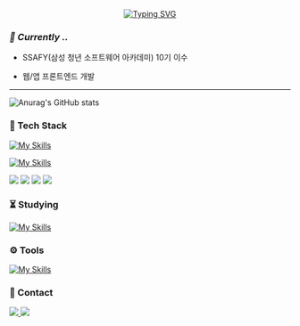 <!--
**JoSuhun/JoSuhun** is a ✨ _special_ ✨ repository because its `README.md` (this file) appears on your GitHub profile.

Here are some ideas to get you started:

- 🔭 I’m currently working on ...
- 🌱 I’m currently learning ...
- 👯 I’m looking to collaborate on ...
- 🤔 I’m looking for help with ...
- 💬 Ask me about ...
- 📫 How to reach me: ...
- 😄 Pronouns: ...
- ⚡ Fun fact: ...
-->
<div align="center">
<a href="https://git.io/typing-svg"><img src="https://readme-typing-svg.demolab.com?font=Fira+Code&weight=500&size=30&pause=1000&color=996CF7&background=000000&center=true&vCenter=true&random=false&width=575&lines=Welcome+to%2C+Suhun's+Github;*+%5E%5E+*" alt="Typing SVG" /></a>
</div>

<h3><i>🌱 Currently ..</i></h3>

- SSAFY(삼성 청년 소프트웨어 아카데미) 10기 이수

- 웹/앱 프론트엔드 개발

<hr/>

![Anurag's GitHub stats](https://github-readme-stats.vercel.app/api?username=JoSohun&show_icons=true&theme=radical)

<h3>🛒 Tech Stack</h3>

[![My Skills](https://skillicons.dev/icons?i=html,css,js,ts,nodejs,python)](https://skillicons.dev)

[![My Skills](https://skillicons.dev/icons?i=react,vue,vite)](https://skillicons.dev)

  <div>
    <img src="https://img.shields.io/badge/React-20232a.svg?style=for-the-badge&logo=react&logoColor=61DAFB" />
    <img src="https://img.shields.io/badge/styled--components-DB7093.svg?style=for-the-badge&logo=styledcomponents&logoColor=ffd000" />
    <img src="https://img.shields.io/badge/reactquery-FF4154.svg?style=for-the-badge&logo=reactquery&logoColor=ffffff" />
    <img src="https://img.shields.io/badge/reactrouter-000000.svg?style=for-the-badge&logo=reactrouter&logoColor=CA4245" />
  </div>


<h3>⏳ Studying</h3>

[![My Skills](https://skillicons.dev/icons?i=nextjs,nestjs)](https://skillicons.dev)


<h3>⚙ Tools</h3>

[![My Skills](https://skillicons.dev/icons?i=git,github,notion,figma)](https://skillicons.dev)


<h3>🔔 Contact</h3>

  <a href="mailto:chosh9128@gmail.com">
    <img src="https://img.shields.io/badge/chosh9128@gmail.com-D14836?style=for-the-badge&logo=gmail&logoColor=ffffff"/>
  </a>
 
  <a href="https://blog.naver.com/suhunidang">
    <img src="https://img.shields.io/badge/blog-03C75A?style=for-the-badge&logo=naver&logoColor=ffffff"/>
  </a>
